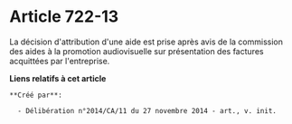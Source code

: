 # Article 722-13

La décision d'attribution d'une aide est prise après avis de la commission des aides à la promotion audiovisuelle sur
présentation des factures acquittées par l'entreprise.

**Liens relatifs à cet article**

	**Créé par**:

	  - Délibération n°2014/CA/11 du 27 novembre 2014 - art., v. init.
